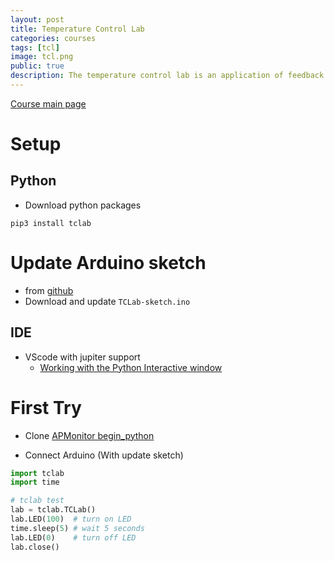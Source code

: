 ```yaml
---
layout: post
title: Temperature Control Lab
categories: courses
tags: [tcl]
image: tcl.png
public: true
description: The temperature control lab is an application of feedback control with an Arduino, an LED, two heaters, and two temperature sensors. The heater power output is adjusted to maintain a desired temperature setpoint. This lab is a resource for model identification and controller development. It is a pocket-sized lab with software in Python, MATLAB, and Simulink
---
```


[Course main page](http://apmonitor.com/heat.htm)

# Setup
## Python
- Download python packages
```
pip3 install tclab
```

# Update Arduino sketch
- from [github](https://github.com/jckantor/TCLab-sketch)
- Download and update `TCLab-sketch.ino`

## IDE
- VScode with jupiter support
  - [Working with the Python Interactive window](https://code.visualstudio.com/docs/python/jupyter-support-py)


# First Try
- Clone [APMonitor begin_python](https://github.com/APMonitor/begin_python)

- Connect Arduino (With update sketch)
```python
import tclab
import time

# tclab test
lab = tclab.TCLab()
lab.LED(100)  # turn on LED
time.sleep(5) # wait 5 seconds
lab.LED(0)    # turn off LED
lab.close()
```